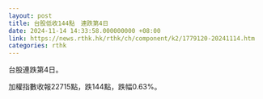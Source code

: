 ```yaml
---
layout: post
title: 台股低收144點　連跌第4日
date: 2024-11-14 14:33:58.000000000 +08:00
link: https://news.rthk.hk/rthk/ch/component/k2/1779120-20241114.htm
categories: rthk
---
```


台股連跌第4日。

加權指數收報22715點，跌144點，跌幅0.63%。

